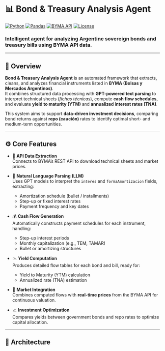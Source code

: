# 📊 Bond & Treasury Analysis Agent

[![Python](https://img.shields.io/badge/Python-3.10%2B-blue)](https://www.python.org/)
[![Pandas](https://img.shields.io/badge/Pandas-Data%20Analysis-yellowgreen)](https://pandas.pydata.org/)
[![BYMA API](https://img.shields.io/badge/BYMA-API-orange)](https://www.byma.com.ar/)
[![License](https://img.shields.io/badge/license-MIT-lightgrey)](LICENSE)

### Intelligent agent for analyzing Argentine sovereign bonds and treasury bills using BYMA API data.

---

## 🧩 Overview

**Bond & Treasury Analysis Agent** is an automated framework that extracts, cleans, and analyzes financial instruments listed in **BYMA (Bolsas y Mercados Argentinos)**.  
It combines structured data processing with **GPT-powered text parsing** to interpret technical sheets (*fichas técnicas*), compute **cash flow schedules**, and evaluate **yield to maturity (YTM)** and **annualized interest rates (TNA)**.

This system aims to support **data-driven investment decisions**, comparing bond returns against **repo (caución)** rates to identify optimal short- and medium-term opportunities.

---

## ⚙️ Core Features

- 🔗 **API Data Extraction**  
  Connects to BYMA’s REST API to download technical sheets and market prices.

- 🧠 **Natural Language Parsing (LLM)**  
  Uses GPT models to interpret the `interes` and `formaAmortizacion` fields, extracting:
  - Amortization schedule (bullet / installments)
  - Step-up or fixed interest rates
  - Payment frequency and key dates

- 💰 **Cash Flow Generation**  
  Automatically constructs payment schedules for each instrument, handling:
  - Step-up interest periods  
  - Monthly capitalization (e.g., TEM, TAMAR)  
  - Bullet or amortizing structures  

- 📉 **Yield Computation**  
  Produces detailed flow tables for each bond and bill, ready for:
  - Yield to Maturity (YTM) calculation  
  - Annualized rate (TNA) estimation  

- 🧮 **Market Integration**  
  Combines computed flows with **real-time prices** from the BYMA API for continuous valuation.

- 📈 **Investment Optimization**  
  Compares yields between government bonds and repo rates to optimize capital allocation.

---

## 🧱 Architecture

##